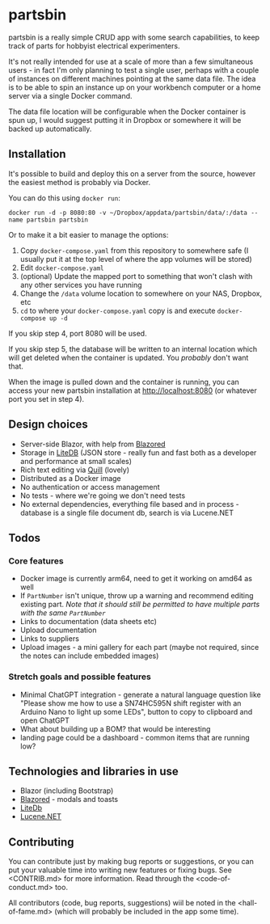 # partsbin

partsbin is a really simple CRUD app with some search capabilities, to keep track of parts for hobbyist electrical experimenters.

It's not really intended for use at a scale of more than a few simultaneous users - in fact I'm only planning to test a single user, perhaps with a couple of instances on different machines pointing at the same data file. The idea is to be able to spin an instance up on your workbench computer or a home server via a single Docker command.

The data file location will be configurable when the Docker container is spun up, I would suggest putting it in Dropbox or somewhere it will be backed up automatically.


## Installation
It's possible to build and deploy this on a server from the source, however the easiest method is probably via Docker.

You can do this using `docker run`:
```
docker run -d -p 8080:80 -v ~/Dropbox/appdata/partsbin/data/:/data --name partsbin partsbin
```

Or to make it a bit easier to manage the options:
1. Copy `docker-compose.yaml` from this repository to somewhere safe (I usually put it at the top level of where the app volumes will be stored)
3. Edit `docker-compose.yaml`
4. (optional) Update the mapped port to something that won't clash with any other services you have running
5. Change the `/data` volume location to somewhere on your NAS, Dropbox, etc
4. `cd` to where your `docker-compose.yaml` copy is and execute `docker-compose up -d`

If you skip step 4, port 8080 will be used.

If you skip step 5, the database will be written to an internal location which will get deleted when the container is updated. You _probably_ don't want that.

When the image is pulled down and the container is running, you can access your new partsbin installation at <http://localhost:8080> (or whatever port you set in step 4).


## Design choices
- Server-side Blazor, with help from [Blazored](https://github.com/Blazored)
- Storage in [LiteDB](https://www.litedb.org/) (JSON store - really fun and fast both as a developer and performance at small scales)
- Rich text editing via [Quill](https://quilljs.com/) (lovely)
- Distributed as a Docker image
- No authentication or access management
- No tests - where we're going we don't need tests
- No external dependencies, everything file based and in process - database is a single file document db, search is via Lucene.NET


## Todos
### Core features
- Docker image is currently arm64, need to get it working on amd64 as well
- If `PartNumber` isn't unique, throw up a warning and recommend editing existing part. *Note that it should still be permitted to have multiple parts with the same `PartNumber`*
- Links to documentation (data sheets etc)
- Upload documentation
- Links to suppliers
- Upload images - a mini gallery for each part (maybe not required, since the notes can include embedded images)


### Stretch goals and possible features
- Minimal ChatGPT integration - generate a natural language question like "Please show me how to use a SN74HC595N shift register with an Arduino Nano to light up some LEDs", button to copy to clipboard and open ChatGPT
- What about building up a BOM? that would be interesting
- landing page could be a dashboard - common items that are running low?


## Technologies and libraries in use
- Blazor (including Bootstrap)
- [Blazored](https://github.com/Blazored) -  modals and toasts
- [LiteDb](https://www.litedb.org/)
- [Lucene.NET](https://lucenenet.apache.org/)

## Contributing
You can contribute just by making bug reports or suggestions, or you can put your valuable time into writing new features or fixing bugs. See <CONTRIB.md> for more information. Read through the <code-of-conduct.md> too.

All contributors (code, bug reports, suggestions) wiil be noted in the <hall-of-fame.md> (which will probably be included in the app some time).


